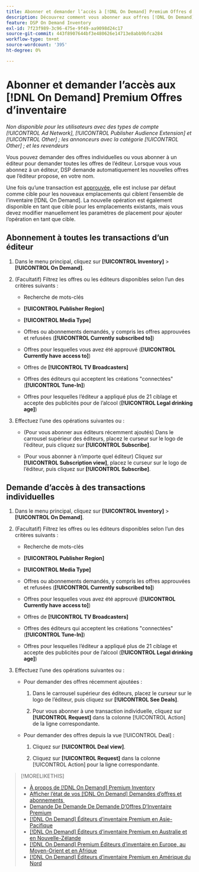 ```yaml
---
title: Abonner et demander l’accès à [!DNL On Demand] Premium Offres d’inventaire
description: Découvrez comment vous abonner aux offres [!DNL On Demand] et demander l’accès à ces offres.
feature: DSP On Demand Inventory
exl-id: 7f23f989-3c96-475e-9f49-aa9098d24c17
source-git-commit: 443f8907644bf3e480626e14713e8abb9bfca284
workflow-type: tm+mt
source-wordcount: '395'
ht-degree: 0%

---
```


# Abonner et demander l’accès aux [!DNL On Demand] Premium Offres d’inventaire

*Non disponible pour les utilisateurs avec des types de compte [!UICONTROL Ad Network], [!UICONTROL Publisher Audience Extension] et [!UICONTROL Other] ; les annonceurs avec la catégorie [!UICONTROL Other] ; et les revendeurs*

Vous pouvez demander des offres individuelles ou vous abonner à un éditeur pour demander toutes les offres de l’éditeur. Lorsque vous vous abonnez à un éditeur, DSP demande automatiquement les nouvelles offres que l’éditeur propose, en votre nom.

Une fois qu’une transaction est [approuvée](/help/dsp/inventory/on-demand-inventory-view-status.md), elle est incluse par défaut comme cible pour les nouveaux emplacements qui ciblent l’ensemble de l’inventaire [!DNL On Demand]. La nouvelle opération est également disponible en tant que cible pour les emplacements existants, mais vous devez modifier manuellement les paramètres de placement pour ajouter l’opération en tant que cible.

## Abonnement à toutes les transactions d’un éditeur

1. Dans le menu principal, cliquez sur **[!UICONTROL Inventory]** > **[!UICONTROL On Demand]**.

1. (Facultatif) Filtrez les offres ou les éditeurs disponibles selon l’un des critères suivants :

   * Recherche de mots-clés

   * **[!UICONTROL Publisher Region]**

   * **[!UICONTROL Media Type]**

   * Offres ou abonnements demandés, y compris les offres approuvées et refusées (**[!UICONTROL Currently subscribed to]**)

   * Offres pour lesquelles vous avez été approuvé (**[!UICONTROL Currently have access to]**)

   * Offres de **[!UICONTROL TV Broadcasters]**

   * Offres des éditeurs qui acceptent les créations &quot;connectées&quot; (**[!UICONTROL Tune-In]**)

   * Offres pour lesquelles l’éditeur a appliqué plus de 21 ciblage et accepte des publicités pour de l’alcool (**[!UICONTROL Legal drinking age]**)

1. Effectuez l’une des opérations suivantes ou :

   * (Pour vous abonner aux éditeurs récemment ajoutés) Dans le carrousel supérieur des éditeurs, placez le curseur sur le logo de l’éditeur, puis cliquez sur **[!UICONTROL Subscribe]**.

   * (Pour vous abonner à n’importe quel éditeur) Cliquez sur **[!UICONTROL Subscription view]**, placez le curseur sur le logo de l’éditeur, puis cliquez sur **[!UICONTROL Subscribe]**.

## Demande d’accès à des transactions individuelles

1. Dans le menu principal, cliquez sur **[!UICONTROL Inventory]** > **[!UICONTROL On Demand]**.

1. (Facultatif) Filtrez les offres ou les éditeurs disponibles selon l’un des critères suivants :

   * Recherche de mots-clés

   * **[!UICONTROL Publisher Region]**

   * **[!UICONTROL Media Type]**

   * Offres ou abonnements demandés, y compris les offres approuvées et refusées (**[!UICONTROL Currently subscribed to]**)

   * Offres pour lesquelles vous avez été approuvé (**[!UICONTROL Currently have access to]**)

   * Offres de **[!UICONTROL TV Broadcasters]**

   * Offres des éditeurs qui acceptent les créations &quot;connectées&quot; (**[!UICONTROL Tune-In]**)

   * Offres pour lesquelles l’éditeur a appliqué plus de 21 ciblage et accepte des publicités pour de l’alcool (**[!UICONTROL Legal drinking age]**)

1. Effectuez l’une des opérations suivantes ou :

   * Pour demander des offres récemment ajoutées :

      1. Dans le carrousel supérieur des éditeurs, placez le curseur sur le logo de l’éditeur, puis cliquez sur **[!UICONTROL See Deals]**.

      1. Pour vous abonner à une transaction individuelle, cliquez sur **[!UICONTROL Request]** dans la colonne [!UICONTROL Action] de la ligne correspondante.

   * Pour demander des offres depuis la vue [!UICONTROL Deal] :

      1. Cliquez sur **[!UICONTROL Deal view]**.

      1. Cliquez sur **[!UICONTROL Request]** dans la colonne [!UICONTROL Action] pour la ligne correspondante.

>[!MORELIKETHIS]
>
>* [À propos de [!DNL On Demand] Premium Inventory](on-demand-inventory-about.md)
>* [Afficher l’état de vos  [!DNL On Demand]  Demandes d’offres et abonnements &#x200B;](on-demand-inventory-view-status.md)
>* [Demande De Demande De Demande D’Offres D’Inventaire Premium](on-demand-inventory-rerequest.md)
>* [[!DNL On Demand]  Éditeurs d’inventaire Premium en Asie-Pacifique](on-demand-inventory-publishers-apac.md)
>* [[!DNL On Demand]  Éditeurs d’inventaire Premium en Australie et en Nouvelle-Zélande](on-demand-inventory-publishers-anz.md)
>* [[!DNL On Demand] Premium Éditeurs d’inventaire en Europe, au Moyen-Orient et en Afrique](on-demand-inventory-publishers-emea.md)
>* [[!DNL On Demand]  Éditeurs d’inventaire Premium en Amérique du Nord](on-demand-inventory-publishers-na.md)
